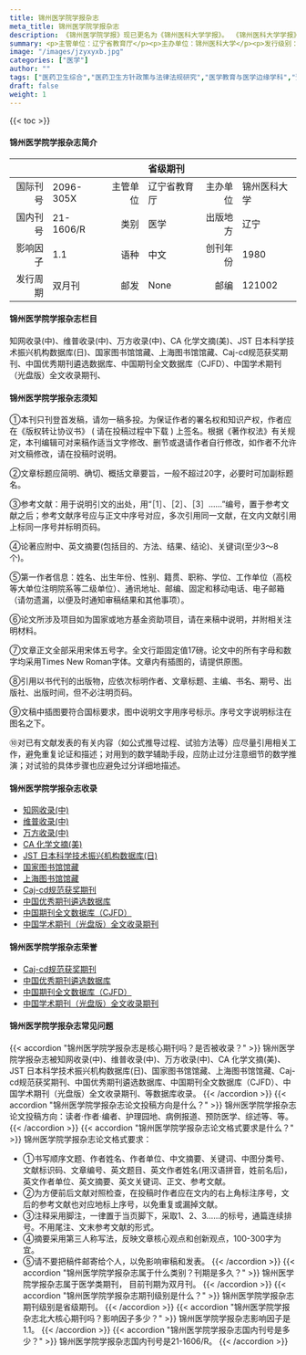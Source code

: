 ```yaml
---
title: 锦州医学院学报杂志
meta_title: 锦州医学院学报杂志
description: 《锦州医学院学报》现已更名为《锦州医科大学学报》。 《锦州医科大学学报》杂志（CN:21-1606/R）内容丰富、思想健康，1980年创刊，目前以双月刊形式发行，刊物对外积极扩大宣传，致力于提高杂志质量与影响。该杂志致力于推动医学科研和学术交流，为广大医学研究者提供一个展示和交流研究成果的平台。 作为一本多学科融合的学术期刊，该杂志涵盖了医学领域的各个方面，包括基础医学、临床医学、药学、医学工程、公共卫生等。它旨在促进学术研究的多领域交叉和学科交流，推动学术界的科学研究进展。《锦州医科大学学报》侧重于发表具有创新性、实用性和前瞻性的学术成果。该杂志接受来自国内外的原创性研究论文、综述、评论和学术评论等不同类型的稿件。所有稿件都需经过严格的同行评审，保证论文的学术质量和可信度。 该杂志的核心目标是为国内外医学界提供一个互相学习、交流和合作的平台。它鼓励作者们分享他们的研究成果，促进学术交流，推动医学科研领域的创新发展。同时，它也为广大读者提供了一个更新和学习最新医学进展的机会，帮助他们跟上医学领域的最新知识和应用。随着科技的不断发展和医学领域的不断进步，《锦州医科大学学报》也不断努力跟上时代的步伐。它积极拥抱数字化时代，推出在线版和电子期刊，方便读者在网络上获取和阅读杂志内容。同时，该杂志也加强了与国内外其他学术期刊的交流与合作，提高了其国际化水平和影响力。
summary: <p>主管单位：辽宁省教育厅</p><p>主办单位：锦州医科大学</p><p>发行级别：省级期刊</p><p>发行周期：双月刊</p>
image: "/images/jzyxyxb.jpg"
categories: ["医学"]
author: ""
tags: ["医药卫生综合","医药卫生方针政策与法律法规研究","医学教育与医学边缘学科","预防医学与卫生学","中医学","中药学","中西医结合","基础医学","临床医学","感染性疾病及传染病","心血管系统疾病","呼吸系统疾病","消化系统疾病","内分泌腺及全身性疾病","外科学","泌尿科学","妇产科学","儿科学","神经病学","精神病学","肿瘤学","眼科与耳鼻咽喉科","口腔科学","皮肤病与性病","特种医学","急救医学","军事医学与卫生","药学","生物医学工程",]
draft: false
weight: 1
---
```


{{< toc >}}

#### 锦州医学院学报杂志简介
|               |                               |               | 省级期刊        |               |                           |
| ------------: | :---------------------------- | ------------: | :---------------------------- | ------------: | :------------------------ |
| 国际刊号      | 2096-305X   | 主管单位      | 辽宁省教育厅     | 主办单位      | 锦州医科大学     |
| 国内刊号      | 21-1606/R        | 类别          | 医学       | 出版地方      | 辽宁           |
| 影响因子      | 1.1        | 语种          | 中文             | 创刊年份      | 1980    |
| 发行周期      | 双月刊    | 邮发          | None              | 邮编          | 121002      |

#### 锦州医学院学报杂志栏目
<span>知网收录(中)</span>、<span>维普收录(中)</span>、<span>万方收录(中)</span>、<span>CA 化学文摘(美)</span>、<span>JST 日本科学技术振兴机构数据库(日)</span>、<span>国家图书馆馆藏</span>、<span>上海图书馆馆藏</span>、<span>Caj-cd规范获奖期刊</span>、<span>中国优秀期刊遴选数据库</span>、<span>中国期刊全文数据库（CJFD）</span>、<span>中国学术期刊（光盘版）全文收录期刊</span>、

#### 锦州医学院学报杂志须知
<p><p>
	①本刊只刊登首发稿，请勿一稿多投。为保证作者的署名权和知识产权，作者应在《版权转让协议书》 ( 请在投稿过程中下载 ) 上签名。根据《著作权法》有关规定，本刊编辑可对来稿作适当文字修改、删节或退请作者自行修改，如作者不允许对文稿修改，请在投稿时说明。
</p><p>
	②文章标题应简明、确切、概括文章要旨，一般不超过20字，必要时可加副标题名。
</p><p>
	③参考文献：用于说明引文的出处，用“［1］、［2］、［3］……”编号，置于参考文献之后；参考文献序号应与正文中序号对应，多次引用同一文献，在文内文献引用上标同一序号并标明页码。
</p><p>
	④论著应附中、英文摘要(包括目的、方法、结果、结论)、关键词(至少3～8个)。
</p><p>
	⑤第一作者信息：姓名、出生年份、性别、籍贯、职称、学位、工作单位（高校等大单位注明院系等二级单位）、通讯地址、邮编、固定和移动电话、电子邮箱（请勿遗漏，以便及时通知审稿结果和其他事项）。
</p><p>
	⑥论文所涉及项目如为国家或地方基金资助项目，请在来稿中说明，并附相关注明材料。
</p><p>
	⑦文章正文全部采用宋体五号字。全文行距固定值17磅。论文中的所有字母和数字均采用Times New Roman字体。文章内有插图的，请提供原图。
</p><p>
	⑧引用以书代刊的出版物，应依次标明作者、文章标题、主编、书名、期号、出版社、出版时间，但不必注明页码。
</p><p>
	⑨文稿中插图要符合国标要求，图中说明文字用序号标示。序号文字说明标注在图名之下。
</p><p>
	⑩对已有文献发表的有关内容（如公式推导过程、试验方法等）应尽量引用相关工作，避免重复论证和描述；对用到的数学辅助手段，应防止过分注意细节的数学推演；对试验的具体步骤也应避免过分详细地描述。
</p></p>


#### 锦州医学院学报杂志收录
<ul>
    <li class="inline-block">
        <a class="bg-theme-light hover:bg-primary dark:bg-darkmode-theme-light dark:hover:bg-darkmode-primary dark:hover:text-dark m-1 block rounded px-3 py-1 hover:text-white" href="#锦州医学院学报杂志收录">
        知网收录(中)
        </a>
    </li>
    <li class="inline-block">
        <a class="bg-theme-light hover:bg-primary dark:bg-darkmode-theme-light dark:hover:bg-darkmode-primary dark:hover:text-dark m-1 block rounded px-3 py-1 hover:text-white" href="#锦州医学院学报杂志收录">
        维普收录(中)
        </a>
    </li>
    <li class="inline-block">
        <a class="bg-theme-light hover:bg-primary dark:bg-darkmode-theme-light dark:hover:bg-darkmode-primary dark:hover:text-dark m-1 block rounded px-3 py-1 hover:text-white" href="#锦州医学院学报杂志收录">
        万方收录(中)
        </a>
    </li>
    <li class="inline-block">
        <a class="bg-theme-light hover:bg-primary dark:bg-darkmode-theme-light dark:hover:bg-darkmode-primary dark:hover:text-dark m-1 block rounded px-3 py-1 hover:text-white" href="#锦州医学院学报杂志收录">
        CA 化学文摘(美)
        </a>
    </li>
    <li class="inline-block">
        <a class="bg-theme-light hover:bg-primary dark:bg-darkmode-theme-light dark:hover:bg-darkmode-primary dark:hover:text-dark m-1 block rounded px-3 py-1 hover:text-white" href="#锦州医学院学报杂志收录">
        JST 日本科学技术振兴机构数据库(日)
        </a>
    </li>
    <li class="inline-block">
        <a class="bg-theme-light hover:bg-primary dark:bg-darkmode-theme-light dark:hover:bg-darkmode-primary dark:hover:text-dark m-1 block rounded px-3 py-1 hover:text-white" href="#锦州医学院学报杂志收录">
        国家图书馆馆藏
        </a>
    </li>
    <li class="inline-block">
        <a class="bg-theme-light hover:bg-primary dark:bg-darkmode-theme-light dark:hover:bg-darkmode-primary dark:hover:text-dark m-1 block rounded px-3 py-1 hover:text-white" href="#锦州医学院学报杂志收录">
        上海图书馆馆藏
        </a>
    </li>
    <li class="inline-block">
        <a class="bg-theme-light hover:bg-primary dark:bg-darkmode-theme-light dark:hover:bg-darkmode-primary dark:hover:text-dark m-1 block rounded px-3 py-1 hover:text-white" href="#锦州医学院学报杂志收录">
        Caj-cd规范获奖期刊
        </a>
    </li>
    <li class="inline-block">
        <a class="bg-theme-light hover:bg-primary dark:bg-darkmode-theme-light dark:hover:bg-darkmode-primary dark:hover:text-dark m-1 block rounded px-3 py-1 hover:text-white" href="#锦州医学院学报杂志收录">
        中国优秀期刊遴选数据库
        </a>
    </li>
    <li class="inline-block">
        <a class="bg-theme-light hover:bg-primary dark:bg-darkmode-theme-light dark:hover:bg-darkmode-primary dark:hover:text-dark m-1 block rounded px-3 py-1 hover:text-white" href="#锦州医学院学报杂志收录">
        中国期刊全文数据库（CJFD）
        </a>
    </li>
    <li class="inline-block">
        <a class="bg-theme-light hover:bg-primary dark:bg-darkmode-theme-light dark:hover:bg-darkmode-primary dark:hover:text-dark m-1 block rounded px-3 py-1 hover:text-white" href="#锦州医学院学报杂志收录">
        中国学术期刊（光盘版）全文收录期刊
        </a>
    </li>
</ul>



#### 锦州医学院学报杂志荣誉
<ul>
    <li class="inline-block">
        <a class="bg-theme-light hover:bg-primary dark:bg-darkmode-theme-light dark:hover:bg-darkmode-primary dark:hover:text-dark m-1 block rounded px-3 py-1 hover:text-white" href="#锦州医学院学报杂志荣誉">
        Caj-cd规范获奖期刊
        </a>
    </li>
    <li class="inline-block">
        <a class="bg-theme-light hover:bg-primary dark:bg-darkmode-theme-light dark:hover:bg-darkmode-primary dark:hover:text-dark m-1 block rounded px-3 py-1 hover:text-white" href="#锦州医学院学报杂志荣誉">
        中国优秀期刊遴选数据库
        </a>
    </li>
    <li class="inline-block">
        <a class="bg-theme-light hover:bg-primary dark:bg-darkmode-theme-light dark:hover:bg-darkmode-primary dark:hover:text-dark m-1 block rounded px-3 py-1 hover:text-white" href="#锦州医学院学报杂志荣誉">
        中国期刊全文数据库（CJFD）
        </a>
    </li>
    <li class="inline-block">
        <a class="bg-theme-light hover:bg-primary dark:bg-darkmode-theme-light dark:hover:bg-darkmode-primary dark:hover:text-dark m-1 block rounded px-3 py-1 hover:text-white" href="#锦州医学院学报杂志荣誉">
        中国学术期刊（光盘版）全文收录期刊
        </a>
    </li>
</ul>












#### 锦州医学院学报杂志常见问题
{{< accordion "锦州医学院学报杂志是核心期刊吗？是否被收录？" >}}
锦州医学院学报杂志被知网收录(中)、维普收录(中)、万方收录(中)、CA 化学文摘(美)、JST 日本科学技术振兴机构数据库(日)、国家图书馆馆藏、上海图书馆馆藏、Caj-cd规范获奖期刊、中国优秀期刊遴选数据库、中国期刊全文数据库（CJFD）、中国学术期刊（光盘版）全文收录期刊、等数据库收录。
{{< /accordion >}}
{{< accordion "锦州医学院学报杂志论文投稿方向是什么？" >}}
锦州医学院学报杂志论文投稿方向：读者·作者·编者、护理园地、病例报道、预防医学、综述等、等。
{{< /accordion >}}
{{< accordion "锦州医学院学报杂志论文格式要求是什么？" >}}
锦州医学院学报杂志论文格式要求：
- ①书写顺序文题、作者姓名、作者单位、中文摘要、关键词、中图分类号、文献标识码、文章编号、英文题目、英文作者姓名(用汉语拼音，姓前名后)，英文作者单位、英文摘要、英文关键词、正文、参考文献。
- ②为方便前后文献对照检查，在投稿时作者应在文内的右上角标注序号，文后的参考文献也对应地标上序号，以免重复或漏掉文献。
- ③注释采用脚注，一律置于当页脚下，采取1、2、3……的标号，通篇连续排号。不用尾注、文末参考文献的形式。
- ④摘要采用第三人称写法，反映文章核心观点和创新观点，100-300字为宜。
- ⑤请不要把稿件邮寄给个人，以免影响审稿和发表。
{{< /accordion >}}
{{< accordion "锦州医学院学报杂志属于什么类别？刊期是多久？" >}}
锦州医学院学报杂志属于医学类期刊， 目前刊期为双月刊。
{{< /accordion >}}
{{< accordion "锦州医学院学报杂志期刊级别是什么？" >}}
锦州医学院学报杂志期刊级别是省级期刊。
{{< /accordion >}}
{{< accordion "锦州医学院学报杂志北大核心期刊吗？影响因子多少？" >}}
锦州医学院学报杂志影响因子是1.1。
{{< /accordion >}}
{{< accordion "锦州医学院学报杂志国内刊号是多少？" >}}
锦州医学院学报杂志国内刊号是21-1606/R。
{{< /accordion >}}